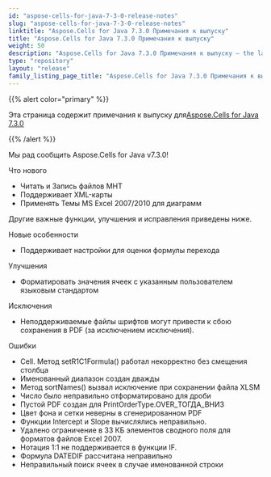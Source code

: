 ```yaml
---
id: "aspose-cells-for-java-7-3-0-release-notes"
slug: "aspose-cells-for-java-7-3-0-release-notes"
linktitle: "Aspose.Cells for Java 7.3.0 Примечания к выпуску"
title: "Aspose.Cells for Java 7.3.0 Примечания к выпуску"
weight: 50
description: "Aspose.Cells for Java 7.3.0 Примечания к выпуску – the latest updates and fixes."
type: "repository"
layout: "release"
family_listing_page_title: "Aspose.Cells for Java 7.3.0 Примечания к выпуску"
---
```

{{% alert color="primary" %}} 

 Эта страница содержит примечания к выпуску для[Aspose.Cells for Java 7.3.0](https://releases.aspose.com/cells/java/new-releases/aspose.cells-for-java-7.3.0/)

{{% /alert %}} 

Мы
 рад сообщить Aspose.Cells for Java v7.3.0!

 Что нового

- Читать
 и Запись файлов MHT
- Поддерживает
 XML-карты
- Применять
 Темы MS Excel 2007/2010 для диаграмм



 Другие важные функции, улучшения и исправления приведены ниже.

 Новые особенности

 - Поддерживает настройки для оценки формулы перехода

 Улучшения

- Форматировать значения ячеек с указанным пользователем языковым стандартом

 Исключения

- Неподдерживаемые файлы шрифтов могут привести к сбою сохранения в PDF (за исключением исключения).

 Ошибки

- Cell. Метод setR1C1Formula() работал некорректно без смещения столбца
- Именованный диапазон создан дважды
- Метод sortNames() вызвал исключение при сохранении файла XLSM
- Число было неправильно отформатировано для дроби
- Пустой PDF создан для PrintOrderType.OVER_ТОГДА_ВНИЗ
- Цвет фона и сетки неверны в сгенерированном PDF
- Функции Intercept и Slope вычислялись неправильно.
- Удалено ограничение в 33 КБ элементов сводного поля для форматов файлов Excel 2007.
- Нотация 1:1 не поддерживается в функции IF.
- Формула DATEDIF рассчитана неправильно
- Неправильный поиск ячеек в случае именованной строки
